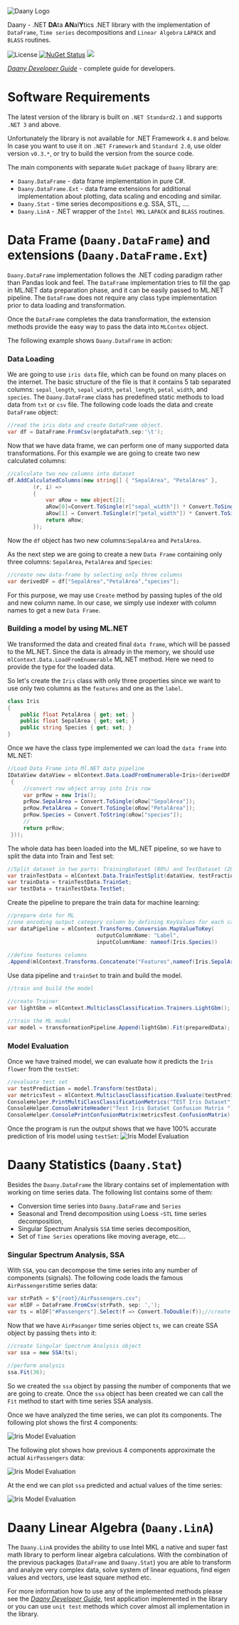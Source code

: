 ﻿![Daany Logo](./docs/img/daany_logo_small.png)

Daany - .NET **DA**ta **AN**al**Y**tics .NET library with the implementation of `DataFrame`, `Time series` decompositions and `Linear Algebra` `LAPACK` and `BLASS` routines.


![License](https://img.shields.io/github/license/bhrnjica/Daany)
[![NuGet Status](https://img.shields.io/nuget/v/Daany.DataFrame?color=red&style=plastic)](https://www.nuget.org/packages/Daany.DataFrame/)
![](https://img.shields.io/azure-devops/build/bhrnjicaorg/506aa60c-4e55-4a7d-9823-4c284890124f/1)

*[Daany Developer Guide](/docs/DevGuide/developer_guide.md)* - complete guide for developers.

# Software Requirements
The latest version of the library is built on `.NET Standard2.1` and supports `.NET 3` and above.

Unfortunately the library is not available for .NET Framework `4.8` and below. In case you want to use it on `.NET Framework` and `Standard 2.0`, use older version `v0.3.*`, or try to build the version from the source code. 

The main components with separate `NuGet` package of `Daany` library are:
- `Daany.DataFrame` - data frame implementation in pure C#.
- `Daany.DataFrame.Ext` - data frame extensions for additional implementation about plotting, data scaling and encoding and similar.
- `Daany.Stat` - time series decompositions e.g. SSA, STL, ....
- `Daany.LinA` - .NET wrapper of the  `Intel MKL` `LAPACK` and `BLASS` routines.

# Data Frame (`Daany.DataFrame`) and extensions (`Daany.DataFrame.Ext`)

`Daany.DataFrame` implementation follows the .NET coding paradigm rather than Pandas look and feel. The ``DataFrame`` implementation tries to fill the gap in ML.NET data preparation phase, and it can be easily passed to ML.NET pipeline. The `DataFrame` does not require any class type implementation prior to data loading and transformation.     

Once the `DataFrame` completes the data transformation, the extension methods provide the easy way to pass the data into `MLContex` object.

The following example shows `Daany.DataFrame` in action:

### Data Loading
We are going to use `iris data` file, which can be found on many places on the internet. The basic structure of the file is that it contains 5 tab separated columns: `sepal_length`,	`sepal_width`,	`petal_length`,	`petal_width`, and `species`.
The `Daany.DataFrame` class has predefined static methods to load data from `txt` or `csv` file. The following code loads the data and create `DataFrame` object:

```csharp
//read the iris data and create DataFrame object. 
var df = DataFrame.FromCsv(orgdataPath,sep:'\t');
```
Now that we have data frame, we can perform one of many supported data transformations. For this example we are going to create two new calculated columns:
```csharp
//calculate two new columns into dataset
df.AddCalculatedColumns(new string[] { "SepalArea", "PetalArea" }, 
        (r, i) =>
        {
            var aRow = new object[2];
            aRow[0]=Convert.ToSingle(r["sepal_width"]) * Convert.ToSingle(r["sepal_length"]);
            aRow[1] = Convert.ToSingle(r["petal_width"]) * Convert.ToSingle(r["petal_length"]);
            return aRow;
        });

```
Now the `df` object has two new columns:`SepalArea` and `PetalArea`. 

As the next step we are going to create a new `Data Frame` containing only three columns: `SepalArea`, `PetalArea` and `Species`:
```csharp
//create new data-frame by selecting only three columns
var derivedDF = df["SepalArea","PetalArea","species"];
```
For this purpose, we may use `Create` method by passing tuples of the old and new column name. In our case, we simply use indexer with column names to get a new `Data Frame`.

### Building a model by using ML.NET
We transformed the data and created final `data frame`, which will be passed to the ML.NET. Since the data is already in the memory, we should use `mlContext.Data.LoadFromEnumerable` ML.NET method. Here we need to provide the type for the loaded data. 

So let's create the `Iris` class with only three properties since we want to use only two columns as the `features` and one as the `label`. 
```csharp
class Iris
{
    public float PetalArea { get; set; }
    public float SepalArea { get; set; }
    public string Species { get; set; }
}
```
Once we have the class type implemented we can load the `data frame` into ML.NET:
```csharp
//Load Data Frame into Ml.NET data pipeline
IDataView dataView = mlContext.Data.LoadFromEnumerable<Iris>(derivedDF.GetEnumerator<Iris>((oRow) =>
 {
     //convert row object array into Iris row               
     var prRow = new Iris();
     prRow.SepalArea = Convert.ToSingle(oRow["SepalArea"]);
     prRow.PetalArea = Convert.ToSingle(oRow["PetalArea"]);
     prRow.Species = Convert.ToString(oRow["species"]);
     //
     return prRow;
 }));
```
The whole data has been loaded into the ML.NET pipeline, so we have to split the data into Train and Test set:
```csharp
//Split dataset in two parts: TrainingDataset (80%) and TestDataset (20%)
var trainTestData = mlContext.Data.TrainTestSplit(dataView, testFraction: 0.1);
var trainData = trainTestData.TrainSet;
var testData = trainTestData.TestSet;
```
Create the pipeline to prepare the train data for machine learning:
```csharp
//prepare data for ML
//one encoding output category column by defining KeyValues for each category
var dataPipeline = mlContext.Transforms.Conversion.MapValueToKey(
                            outputColumnName: "Label", 
                            inputColumnName: nameof(Iris.Species))
                
//define features columns
.Append(mlContext.Transforms.Concatenate("Features",nameof(Iris.SepalArea), nameof(Iris.PetalArea)));

```
Use data pipeline and `trainSet` to train and build the model. 
```csharp
//train and build the model

//create Trainer
var lightGbm = mlContext.MulticlassClassification.Trainers.LightGbm();

//train the ML model
var model = transformationPipeline.Append(lightGbm).Fit(preparedData);
```
### Model Evaluation
Once we have trained model, we can evaluate how it predicts the `Iris flower` from the  `testSet`:
```csharp
//evaluate test set
var testPrediction = model.Transform(testData);
var metricsTest = mlContext.MulticlassClassification.Evaluate(testPrediction);
ConsoleHelper.PrintMultiClassClassificationMetrics("TEST Iris Dataset", metricsTest);
ConsoleHelper.ConsoleWriteHeader("Test Iris DataSet Confusion Matrix ");
ConsoleHelper.ConsolePrintConfusionMatrix(metricsTest.ConfusionMatrix);
```
Once the program is run the output shows that we have 100% accurate prediction of Iris model using `testSet`:
![Iris Model Evaluation](./docs/img/2019-09-22_20-23-39.png)

# Daany Statistics (`Daany.Stat`)
Besides the `Daany.DataFrame` the library contains set of implementation with working on time series data. The following list contains some of them: 
- Conversion time series into `Daany.DataFrame` and `Series`
- Seasonal and Trend decomposition using Loess -`STL` time series decomposition,
- Singular Spectrum Analysis  `SSA` time series decomposition,
- Set of `Time Series` operations like moving average, etc....

### Singular Spectrum Analysis, SSA

With `SSA`, you can decompose the time series into any number of components (signals). The following code loads the famous `AirPassengers`time series data:

```csharp
var strPath = $"{root}/AirPassengers.csv";
var mlDF = DataFrame.FromCsv(strPath, sep: ',');
var ts = mlDF["#Passengers"].Select(f => Convert.ToDouble(f));//create time series from data frame
```
Now that we have `AirPasanger` time series object `ts`, we can create SSA object by passing the`ts` into it:
```csharp
//create Singular Spectrum Analysis object
var ssa = new SSA(ts);

//perform analysis
ssa.Fit(36);
```
So we created the `ssa` object by passing the number of components that we are going to create. Once the `ssa` object has been created we can call the ```Fit``` method to start with time series SSA analysis.

Once we have analyzed the time series, we can plot its components. The following plot shows the first 4 components:

![Iris Model Evaluation](./docs/img/2019-09-24_22-03-27.png)

The following plot shows how previous 4 components approximate the actual `AirPassengers` data:


![Iris Model Evaluation](./docs/img/2019-09-24_22-04-57.png)

At the end we can plot `ssa` predicted and actual values of the time series:

![Iris Model Evaluation](./docs/img/2019-09-24_22-05-18.png)

# Daany Linear Algebra (`Daany.LinA`)

The `Daany.LinA` provides the ability to use Intel MKL a native and super fast math library to perform linear algebra calculations. With the combination of the previous packages (`DataFrame` and `Daany.Stat`) you are able to transform and analyze very complex data, solve system of linear equations, find eigen values and vectors, use least square method etc. 

For more information how to use any of the implemented methods please see the *[Daany Developer Guide](/docs/DevGuide/developer_guide.md)*, test application implemented in the library  or you can use `unit test` methods which cover almost all implementation in the library. 
